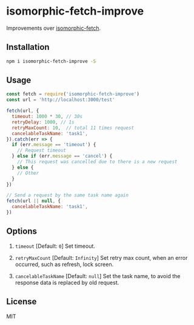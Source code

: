 isomorphic-fetch-improve
===

Improvements over [isomorphic-fetch](https://github.com/matthew-andrews/isomorphic-fetch).

Installation
---

```sh
npm i isomorphic-fetch-improve -S
```

Usage
---
```js
const fetch = require('isomorphic-fetch-improve')
const url = 'http://localhost:3000/test'

fetch(url, {
  timeout: 1000 * 30, // 30s
  retryDelay: 1000, // 1s
  retryMaxCount: 10,  // total 11 times request
  cancelableTaskName: 'task1',
}).catch(err => {
  if (err.message == 'timeout') {
    // Request timeout
  } else if (err.message == 'cancel') {
    // This request was cancelled due to there is a new request
  } else {
    // Other
  }
})

// Send a request by the same task name again
fetch(url || null, {
  cancelableTaskName: 'task1',
})
```

Options
---

1. `timeout` [Default: `0`] Set timeout.

1. `retryMaxCount` [Default: `Infinity`] Set retry max count, when an error occurred, such as refresh, lock screen.

1. `cancelableTaskName` [Default: `null`] Set the task name, to avoid the response data is replaced by old request.

License
---

MIT
